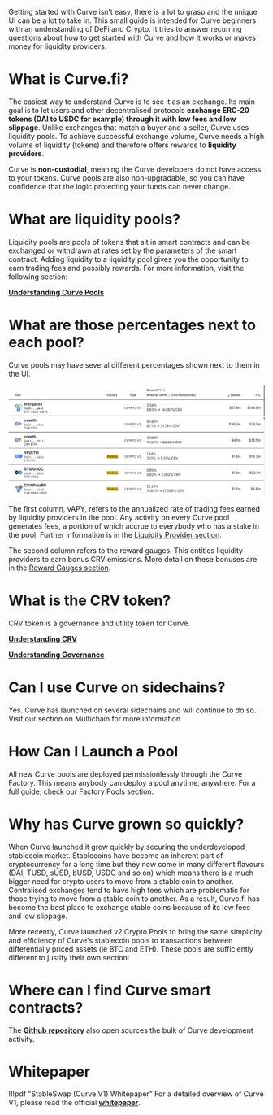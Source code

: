 Getting started with Curve isn’t easy, there is a lot to grasp and the unique UI can be a lot to take in. This small guide is intended for Curve beginners with an understanding of DeFi and Crypto. It tries to answer recurring questions about how to get started with Curve and how it works or makes money for liquidity providers.

# **What is Curve.fi?**

The easiest way to understand Curve is to see it as an exchange. Its main goal is to let users and other decentralised protocols **exchange ERC-20 tokens (DAI to USDC for example) through it with low fees and low slippage**. Unlike exchanges that match a buyer and a seller, Curve uses liquidity pools. To achieve successful exchange volume, Curve needs a high volume of liquidity (tokens) and therefore offers rewards to **liquidity providers**.

Curve is **non-custodial**, meaning the Curve developers do not have access to your tokens. Curve pools are also non-upgradable, so you can have confidence that the logic protecting your funds can never change.

# **What are liquidity pools?**

Liquidity pools are pools of tokens that sit in smart contracts and can be exchanged or withdrawn at rates set by the parameters of the smart contract. Adding liquidity to a liquidity pool gives you the opportunity to earn trading fees and possibly rewards. For more information, visit the following section:

[**Understanding Curve Pools**](../lp/overview.md)

# **What are those percentages next to each pool?**

Curve pools may have several different percentages shown next to them in the UI.

![Pools UI](../images/pools.webp)

The first column, vAPY, refers to the annualized rate of trading fees earned by liquidity providers in the pool. Any activity on every Curve pool generates fees, a portion of which accrue to everybody who has a stake in the pool. Further information is in the [Liquidity Provider section](../lp/overview.md).

The second column refers to the reward gauges. This entitles liquidity providers to earn bonus CRV emissions. More detail on these bonuses are in the [Reward Gauges section](../reward-gauges/understanding-gauges.md).

# **What is the CRV token?**

CRV token is a governance and utility token for Curve.

[**Understanding CRV**](../crv-token/overview.md)

[**Understanding Governance**](../governance/understanding-governance.md)

# **Can I use Curve on sidechains?**

Yes. Curve has launched on several sidechains and will continue to do so. Visit our section on Multichain for more information.

# **How Can I Launch a Pool**

All new Curve pools are deployed permissionlessly through the Curve Factory. This means anybody can deploy a pool anytime, anywhere. For a full guide, check our Factory Pools section.
​
# **Why has Curve grown so quickly?**

When Curve launched it grew quickly by securing the underdeveloped stablecoin market. Stablecoins have become an inherent part of cryptocurrency for a long time but they now come in many different flavours (DAI, TUSD, sUSD, bUSD, USDC and so on) which means there is a much bigger need for crypto users to move from a stable coin to another. Centralised exchanges tend to have high fees which are problematic for those trying to move from a stable coin to another. As a result, Curve.fi has become the best place to exchange stable coins because of its low fees and low slippage.

More recently, Curve launched v2 Crypto Pools to bring the same simplicity and efficiency of Curve's stablecoin pools to transactions between differentially priced assets (ie BTC and ETH). These pools are sufficiently different to justify their own section:
​
# **Where can I find Curve smart contracts?**

The [**Github repository**](https://github.com/curvefi) also open sources the bulk of Curve development activity.


# **Whitepaper**

!!!pdf "StableSwap (Curve V1) Whitepaper"
    For a detailed overview of Curve V1, please read the official [**whitepaper**](../pdf/curve-stableswap.pdf).
